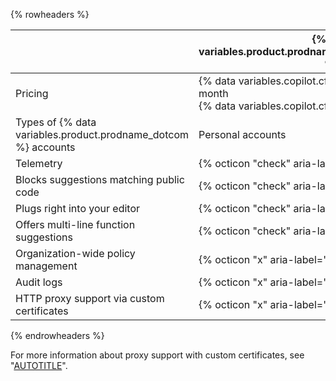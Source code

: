 {% rowheaders %}

| | {% data variables.product.prodname_copilot_individuals_short %} | {% data variables.product.prodname_copilot_business_short %} |
|--- | --- | --- |
| Pricing | {% data variables.copilot.cfi_price_per_month %} per month<br>{% data variables.copilot.cfi_price_per_year %} per year | {% data variables.copilot.cfb_price_per_month %} per user per month |
| Types of {% data variables.product.prodname_dotcom %} accounts | Personal accounts | Organization or enterprise accounts |
| Telemetry | {% octicon "check" aria-label="Included" %} | {% octicon "x" aria-label="Not included" %} |
| Blocks suggestions matching public code | {% octicon "check" aria-label="Included" %} | {% octicon "check" aria-label="Included" %} |
| Plugs right into your editor | {% octicon "check" aria-label="Included" %}                          | {% octicon "check" aria-label="Included" %}                                  |
| Offers multi-line function suggestions  | {% octicon "check" aria-label="Included" %}                          | {% octicon "check" aria-label="Included" %}                                  |
| Organization-wide policy management     | {% octicon "x" aria-label="Not included" %}                          | {% octicon "check" aria-label="Included" %}                                  |
| Audit logs  | {% octicon "x" aria-label="Not included" %} |{% octicon "check" aria-label="Included" %} |
| HTTP proxy support via custom certificates    | {% octicon "x" aria-label="Not included" %}                          | {% octicon "check" aria-label="Included" %}                                  |

{% endrowheaders %}

For more information about proxy support with custom certificates, see "[AUTOTITLE](/copilot/configuring-github-copilot/configuring-network-settings-for-github-copilot)".
